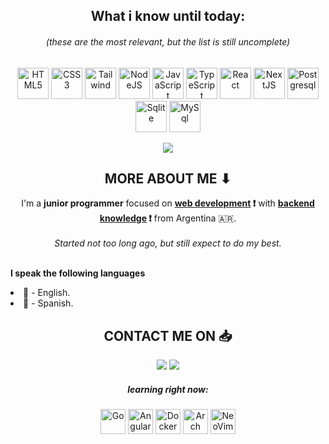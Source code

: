 <h2 align="center"> What i know until today: </h2>
<h6 align="center">(these are the most relevant, but the list is still uncomplete)</h6>

<p align="center">
  <img src="https://raw.githubusercontent.com/marwin1991/profile-technology-icons/refs/heads/main/icons/html.png"            width="50px"  title="HTML5">
  <img src="https://raw.githubusercontent.com/marwin1991/profile-technology-icons/refs/heads/main/icons/css.png"             width="50px"  title="CSS3">
  <img src="https://raw.githubusercontent.com/marwin1991/profile-technology-icons/refs/heads/main/icons/tailwind_css.png"    width="50px"  title="Tailwind">
  <img src="https://raw.githubusercontent.com/marwin1991/profile-technology-icons/refs/heads/main/icons/node_js.png"         width="50px"  title="NodeJS">
  <img src="https://raw.githubusercontent.com/marwin1991/profile-technology-icons/refs/heads/main/icons/javascript.png"      width="50px"  title="JavaScript">
  <img src="https://raw.githubusercontent.com/marwin1991/profile-technology-icons/refs/heads/main/icons/typescript.png"      width="50px"  title="TypeScript">
  <img src="https://raw.githubusercontent.com/marwin1991/profile-technology-icons/refs/heads/main/icons/react.png"           width="50px"  title="React">
  <img src="https://raw.githubusercontent.com/marwin1991/profile-technology-icons/refs/heads/main/icons/next_js.png"         width="50px"  title="NextJS">
  <img src="https://raw.githubusercontent.com/marwin1991/profile-technology-icons/refs/heads/main/icons/postgresql.png"      width="50px"  title="Postgresql">
  <img src="https://raw.githubusercontent.com/marwin1991/profile-technology-icons/refs/heads/main/icons/sqlite.png"          width="50px"  title="Sqlite">
  <img src="https://raw.githubusercontent.com/marwin1991/profile-technology-icons/refs/heads/main/icons/mysql.png"           width="50px"  title="MySql">
</p>

    
<p align="center">
  <img src="https://github-readme-stats.vercel.app/api/top-langs/?username=Aragon-Joaquin&layout=compact">
</p>



<h2 align="center"> MORE ABOUT ME ⬇</h2>
<p align="center">
I'm a <b>junior programmer</b> focused on <b><ins>web development</ins> ❗</b> with <b><ins>backend knowledge</ins> ❗</b> from Argentina 🇦🇷. 
<br><br> <em>Started not too long ago, but still expect to do my best.</em>
<p>
  <br>
<span>
<b>I speak the following languages</b>
<li>📘 - English.</li>
<li>📕 - Spanish.</li>
</span>

<h2 align="center"> CONTACT ME ON 📥</h2>
<p align="center">
  <a href="https://www.linkedin.com/in/aragon-joaquin"><img src="https://img.shields.io/badge/aragon−joaquin-True?style=for-the-badge&logoColor=%235865F2&label=LinkedIn&color=%230A66C2"></a>
  <a><img src="https://img.shields.io/badge/aragon2004-Username?style=for-the-badge&logo=discord&label=Discord&color=%235865F2"></a>
</p>

<section>
<h5 align="center">learning right now:</h5>
  <p align="center">
    <img src="https://raw.githubusercontent.com/marwin1991/profile-technology-icons/refs/heads/main/icons/go.png"          width="40px"  title="Go" align="center">
    <img src="https://raw.githubusercontent.com/marwin1991/profile-technology-icons/refs/heads/main/icons/angular.png"     width="40px"  title="Angular" align="center">
    <img src="https://raw.githubusercontent.com/marwin1991/profile-technology-icons/refs/heads/main/icons/docker.png"      width="40px"  title="Docker" align="center">
    <img src="https://raw.githubusercontent.com/marwin1991/profile-technology-icons/refs/heads/main/icons/arch_linux.png"  width="40px"  title="Arch Linux (btw)" align="center">
    <img src="https://raw.githubusercontent.com/marwin1991/profile-technology-icons/refs/heads/main/icons/neovim.png"      width="40px"  title="NeoVim (btw)" align="center">
  </p>
</section>

<!---
resources:
- https://github.com/marwin1991/profile-technology-icons?tab=readme-ov-file
--->
